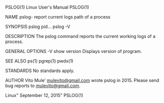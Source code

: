 PSLOG(1)                                                                                     Linux User's Manual                                                                                     PSLOG(1)

NAME
       pslog- report current logs path of a process

SYNOPSIS
       pslog pid...
       pslog -V

DESCRIPTION
       The pslog command reports the current working logs of a process.

GENERAL OPTIONS
       -V  show version  Displays version of program.

SEE ALSO
       ps(1) pgrep(1) pwdx(1)

STANDARDS
       No standards apply.

AUTHOR
       Vito Mule’ <mulevito@gmail.com> wrote pslog in 2015. Please send bug reports to  <mulevito@gmail.com>.

Linux"                                                                                       September 12, 2015”                                                                                     PSLOG(1)
